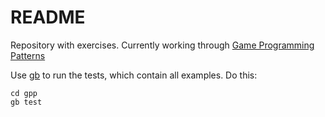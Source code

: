 README
======

Repository with exercises. Currently working through [Game Programming Patterns][1]

Use [gb][2] to run the tests, which contain all examples. Do this:

	cd gpp
	gb test


[1]: http://gameprogrammingpatterns.com
[2]: http://getgb.io

